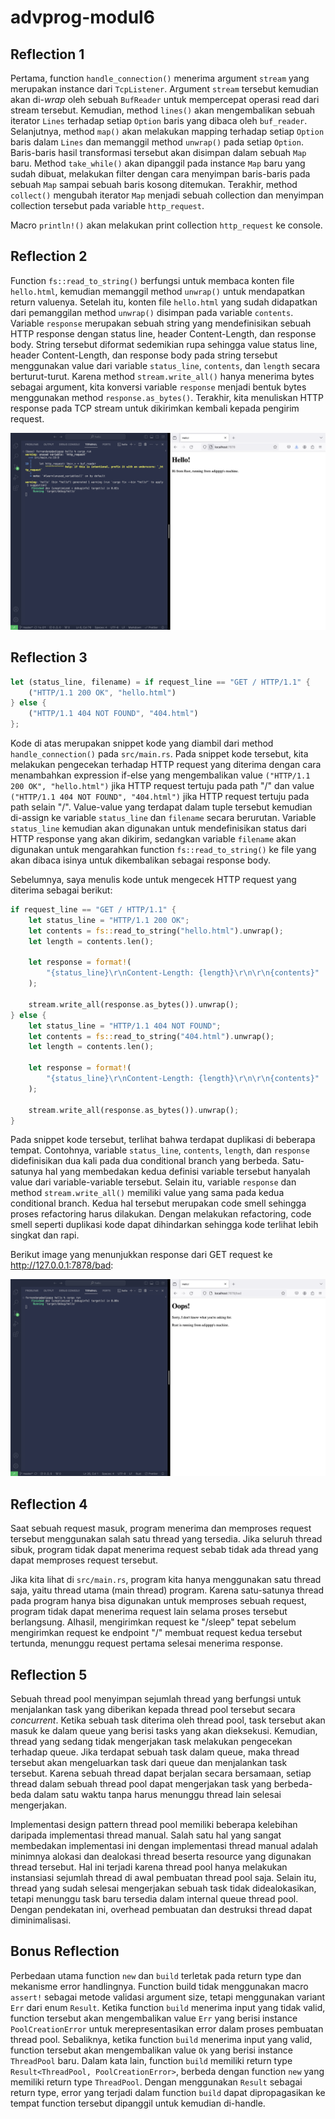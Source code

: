 # advprog-modul6

## Reflection 1
Pertama, function `handle_connection()` menerima argument `stream` yang merupakan instance dari `TcpListener`. Argument `stream` tersebut kemudian akan di-<i>wrap</i> oleh sebuah `BufReader` untuk mempercepat operasi read dari stream tersebut. Kemudian, method `lines()` akan mengembalikan sebuah iterator `Lines` terhadap setiap `Option` baris yang dibaca oleh `buf_reader`. Selanjutnya, method `map()` akan melakukan mapping terhadap setiap `Option` baris dalam `Lines` dan memanggil method `unwrap()` pada setiap `Option`. Baris-baris hasil transformasi tersebut akan disimpan dalam sebuah `Map` baru. Method `take_while()` akan dipanggil pada instance `Map` baru yang sudah dibuat, melakukan filter dengan cara menyimpan baris-baris pada sebuah `Map` sampai sebuah baris kosong ditemukan. Terakhir, method `collect()` mengubah iterator `Map` menjadi sebuah collection dan menyimpan collection tersebut pada variable `http_request`.

Macro `println!()` akan melakukan print collection `http_request` ke console.

## Reflection 2
Function `fs::read_to_string()` berfungsi untuk membaca konten file `hello.html`, kemudian memanggil method `unwrap()` untuk mendapatkan return valuenya. Setelah itu, konten file `hello.html` yang sudah didapatkan dari pemanggilan method `unwrap()` disimpan pada variable `contents`. Variable `response` merupakan sebuah string yang mendefinisikan sebuah HTTP response dengan status line, header Content-Length, dan response body. String tersebut diformat sedemikian rupa sehingga value status line, header Content-Length, dan response body pada string tersebut menggunakan value dari variable `status_line`, `contents`, dan `length` secara berturut-turut. Karena method `stream.write_all()` hanya menerima bytes sebagai argument, kita konversi variable `response` menjadi bentuk bytes menggunakan method `response.as_bytes()`. Terakhir, kita menuliskan HTTP response pada TCP stream untuk dikirimkan kembali kepada pengirim request.

![Commit 2 screen capture](assets/commit2.png)

## Reflection 3
```rust
let (status_line, filename) = if request_line == "GET / HTTP/1.1" {
    ("HTTP/1.1 200 OK", "hello.html")
} else {
    ("HTTP/1.1 404 NOT FOUND", "404.html")
};
```
Kode di atas merupakan snippet kode yang diambil dari method `handle_connection()` pada `src/main.rs`. Pada snippet kode tersebut, kita melakukan pengecekan terhadap HTTP request yang diterima dengan cara menambahkan expression if-else yang mengembalikan value `("HTTP/1.1 200 OK", "hello.html")` jika HTTP request tertuju pada path "/" dan value `("HTTP/1.1 404 NOT FOUND", "404.html")` jika HTTP request tertuju pada path selain "/". Value-value yang terdapat dalam tuple tersebut kemudian di-assign ke variable `status_line` dan `filename` secara berurutan. Variable `status_line` kemudian akan digunakan untuk mendefinisikan status dari HTTP response yang akan dikirim, sedangkan variable `filename` akan digunakan untuk mengarahkan function `fs::read_to_string()` ke file yang akan dibaca isinya untuk dikembalikan sebagai response body.

Sebelumnya, saya menulis kode untuk mengecek HTTP request yang diterima sebagai berikut:
```rust
if request_line == "GET / HTTP/1.1" {
    let status_line = "HTTP/1.1 200 OK";
    let contents = fs::read_to_string("hello.html").unwrap();
    let length = contents.len();

    let response = format!(
        "{status_line}\r\nContent-Length: {length}\r\n\r\n{contents}"
    );

    stream.write_all(response.as_bytes()).unwrap();
} else {
    let status_line = "HTTP/1.1 404 NOT FOUND";
    let contents = fs::read_to_string("404.html").unwrap();
    let length = contents.len();

    let response = format!(
        "{status_line}\r\nContent-Length: {length}\r\n\r\n{contents}"
    );

    stream.write_all(response.as_bytes()).unwrap();
}
```
Pada snippet kode tersebut, terlihat bahwa terdapat duplikasi di beberapa tempat. Contohnya, variable `status_line`, `contents`, `length`, dan `response` didefinisikan dua kali pada dua conditional branch yang berbeda. Satu-satunya hal yang membedakan kedua definisi variable tersebut hanyalah value dari variable-variable tersebut. Selain itu, variable `response` dan method `stream.write_all()` memiliki value yang sama pada kedua conditional branch. Kedua hal tersebut merupakan code smell sehingga proses refactoring harus dilakukan. Dengan melakukan refactoring, code smell seperti duplikasi kode dapat dihindarkan sehingga kode terlihat lebih singkat dan rapi.

Berikut image yang menunjukkan response dari GET request ke <a>http://127.0.0.1:7878/bad</a>:

![Commit 3 screen capture](assets/commit3.png)

## Reflection 4
Saat sebuah request masuk, program menerima dan memproses request tersebut menggunakan salah satu thread yang tersedia. Jika seluruh thread sibuk, program tidak dapat menerima request sebab tidak ada thread yang dapat memproses request tersebut.

Jika kita lihat di `src/main.rs`, program kita hanya menggunakan satu thread saja, yaitu thread utama (main thread) program. Karena satu-satunya thread pada program hanya bisa digunakan untuk memproses sebuah request, program tidak dapat menerima request lain selama proses tersebut berlangsung. Alhasil, mengirimkan request ke "/sleep" tepat sebelum mengirimkan request ke endpoint "/" membuat request kedua tersebut tertunda, menunggu request pertama selesai menerima response.

## Reflection 5
Sebuah thread pool menyimpan sejumlah thread yang berfungsi untuk menjalankan task yang diberikan kepada thread pool tersebut secara <i>concurrent</i>. Ketika sebuah task diterima oleh thread pool, task tersebut akan masuk ke dalam queue yang berisi tasks yang akan dieksekusi. Kemudian, thread yang sedang tidak mengerjakan task melakukan pengecekan terhadap queue. Jika terdapat sebuah task dalam queue, maka thread tersebut akan mengeluarkan task dari queue dan menjalankan task tersebut. Karena sebuah thread dapat berjalan secara bersamaan, setiap thread dalam sebuah thread pool dapat mengerjakan task yang berbeda-beda dalam satu waktu tanpa harus menunggu thread lain selesai mengerjakan.

Implementasi design pattern thread pool memiliki beberapa kelebihan daripada implementasi thread manual. Salah satu hal yang sangat membedakan implementasi ini dengan implementasi thread manual adalah minimnya alokasi dan dealokasi thread beserta resource yang digunakan thread tersebut. Hal ini terjadi karena thread pool hanya melakukan instansiasi sejumlah thread di awal pembuatan thread pool saja. Selain itu, thread yang sudah selesai mengerjakan sebuah task tidak didealokasikan, tetapi menunggu task baru tersedia dalam internal queue thread pool. Dengan pendekatan ini, overhead pembuatan dan destruksi thread dapat diminimalisasi.

## Bonus Reflection
Perbedaan utama function `new` dan `build` terletak pada return type dan mekanisme error handlingnya. Function build tidak menggunakan macro `assert!` sebagai metode validasi argument size, tetapi menggunakan variant `Err` dari enum `Result`. Ketika function `build` menerima input yang tidak valid, function tersebut akan mengembalikan value `Err` yang berisi instance `PoolCreationError` untuk merepresentasikan error dalam proses pembuatan thread pool. Sebaliknya, ketika function `build` menerima input yang valid, function tersebut akan mengembalikan value `Ok` yang berisi instance `ThreadPool` baru. Dalam kata lain, function `build` memiliki return type `Result<ThreadPool, PoolCreationError>`, berbeda dengan function `new` yang memiliki return type `ThreadPool`. Dengan menggunakan `Result` sebagai return type, error yang terjadi dalam function `build` dapat dipropagasikan ke tempat function tersebut dipanggil untuk kemudian di-handle.
